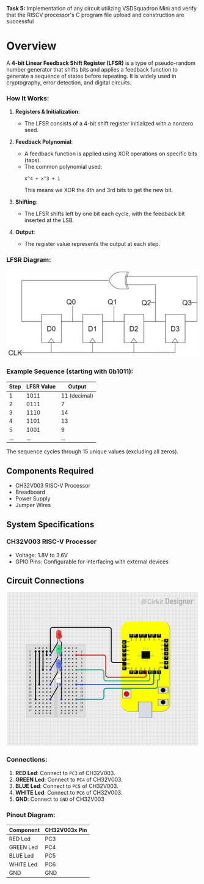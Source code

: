 
<summary><b>Task 5:</b> Implementation of any circuit utilizing VSDSquadron Mini and verify that the RISCV processor's C program file upload and construction are successful</summary> 

# Overview

A **4-bit Linear Feedback Shift Register (LFSR)** is a type of pseudo-random number generator that shifts bits and applies a feedback function to generate a sequence of states before repeating. It is widely used in cryptography, error detection, and digital circuits.

### **How It Works:**
1. **Registers & Initialization**:  
   - The LFSR consists of a 4-bit shift register initialized with a nonzero seed.
   
2. **Feedback Polynomial**:  
   - A feedback function is applied using XOR operations on specific bits (taps).  
   - The common polynomial used:  
     ```
     x^4 + x^3 + 1
     ```
     This means we XOR the 4th and 3rd bits to get the new bit.

3. **Shifting**:  
   - The LFSR shifts left by one bit each cycle, with the feedback bit inserted at the LSB.

4. **Output**:  
   - The register value represents the output at each step.

### **LFSR Diagram:**
![LFSR Diagram](https://github.com/nishit0072e/vsd-mini/blob/main/images/lfsr.png)
### **Example Sequence (starting with 0b1011):**

| Step | LFSR Value | Output |
|------|-----------|--------|
| 1    | 1011      | 11 (decimal) |
| 2    | 0111      | 7  |
| 3    | 1110      | 14 |
| 4    | 1101      | 13 |
| 5    | 1001      | 9  |
| ...  | ...       | ... |

The sequence cycles through 15 unique values (excluding all zeros).

## Components Required
- CH32V003 RISC-V Processor
- Breadboard
- Power Supply
- Jumper Wires

## System Specifications
### CH32V003 RISC-V Processor
- Voltage: 1.8V to 3.6V
- GPIO Pins: Configurable for interfacing with external devices

## Circuit Connections
<p align="center">
  <img width="500" src="https://github.com/nishit0072e/vsd-mini/blob/main/images/circuit_image.png">
</p>

### Connections:
1. **RED Led**: Connect to `PC3` of CH32V003.
2. **GREEN Led**: Connect to `PC4` of CH32V003.
3. **BLUE Led**: Connect to `PC5` of CH32V003.
4. **WHITE Led**: Connect to `PC6` of CH32V003.
5. **GND**: Connect to `GND` of CH32V003

### Pinout Diagram:

| Component          | CH32V003x Pin |
|--------------------|---------------|
| RED Led            | PC3           |
| GREEN Led          | PC4           |
| BLUE Led           | PC5           |
| WHITE Led          | PC6           |
| GND                | GND           |

